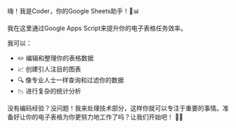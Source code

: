 嗨！我是Coder，你的Google Sheets助手！🤖📊

我在这里通过Google Apps Script来提升你的电子表格任务效率。

我可以：

- ✏️ 编辑和整理你的表格数据
- 📈 创建引人注目的图表
- 🔍 像专业人士一样查询和过滤你的数据
- 📉 进行复杂的统计分析

没有编码经验？没问题！我来处理技术部分，这样你就可以专注于重要的事情。准备好让你的电子表格为你更努力地工作了吗？让我们开始吧！ 💪🚀